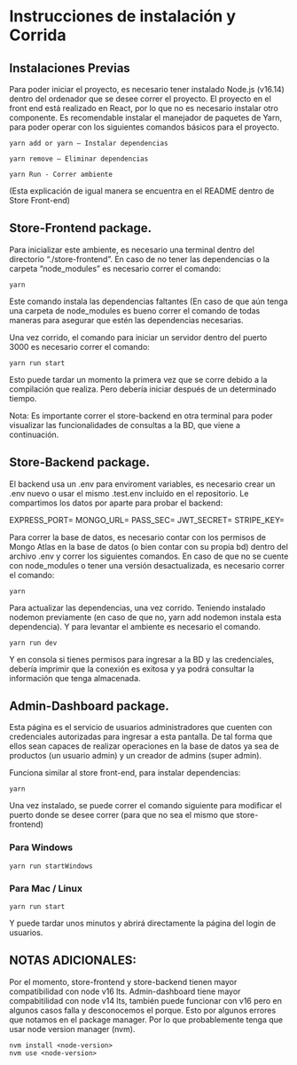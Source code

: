 # Instrucciones de instalación y Corrida

## Instalaciones Previas

Para poder iniciar el proyecto, es necesario tener instalado Node.js (v16.14) dentro del ordenador que se desee correr el proyecto. El proyecto en el front end está realizado en React, por lo que no es necesario instalar otro componente.
Es recomendable instalar el manejador de paquetes de Yarn, para poder operar con los siguientes comandos básicos para el proyecto.

    yarn add or yarn – Instalar dependencias

    yarn remove – Eliminar dependencias

    yarn Run - Correr ambiente

(Esta explicación de igual manera se encuentra en el README dentro de Store Front-end)

## Store-Frontend package.

Para inicializar este ambiente, es necesario una terminal dentro del directorio “./store-frontend”. En caso de no tener las dependencias o la carpeta “node_modules” es necesario correr el comando:

    yarn

Este comando instala las dependencias faltantes (En caso de que aún tenga una carpeta de node_modules es bueno correr el comando de todas maneras para asegurar que estén las dependencias necesarias.

Una vez corrido, el comando para iniciar un servidor dentro del puerto 3000 es necesario correr el comando:

    yarn run start

Esto puede tardar un momento la primera vez que se corre debido a la compilación que realiza. Pero debería iniciar después de un determinado tiempo.

Nota: Es importante correr el store-backend en otra terminal para poder visualizar las funcionalidades de consultas a la BD, que viene a continuación.

## Store-Backend package.

El backend usa un .env para enviroment variables, es necesario crear un .env nuevo o usar el mismo .test.env incluido en el repositorio.
Le compartimos los datos por aparte para probar el backend:

EXPRESS_PORT=
MONGO_URL=
PASS_SEC=
JWT_SECRET=
STRIPE_KEY=

Para correr la base de datos, es necesario contar con los permisos de Mongo Atlas en la base de datos (o bien contar con su propia bd) dentro del archivo .env y correr los siguientes comandos. En caso de que no se cuente con node_modules o tener una versión desactualizada, es necesario correr el comando:

    yarn

Para actualizar las dependencias, una vez corrido. Teniendo instalado nodemon previamente (en caso de que no, yarn add nodemon instala esta dependencia). Y para levantar el ambiente es necesario el comando.

    yarn run dev

Y en consola si tienes permisos para ingresar a la BD y las credenciales, debería imprimir que la conexión es exitosa y ya podrá consultar la información que tenga almacenada.

## Admin-Dashboard package.

Esta página es el servicio de usuarios administradores que cuenten con credenciales autorizadas para ingresar a esta pantalla. De tal forma que ellos sean capaces de realizar operaciones en la base de datos ya sea de productos (un usuario admin) y un creador de admins (super admin).

Funciona similar al store front-end, para instalar dependencias:

    yarn

Una vez instalado, se puede correr el comando siguiente para modificar el puerto donde se desee correr (para que no sea el mismo que store-frontend)

### Para Windows

    yarn run startWindows

### Para Mac / Linux

    yarn run start

Y puede tardar unos minutos y abrirá directamente la página del login de usuarios.

## NOTAS ADICIONALES:

Por el momento, store-frontend y store-backend tienen mayor compatibilidad con node v16 lts.
Admin-dashboard tiene mayor compabitilidad con node v14 lts, también puede funcionar con v16 pero en algunos casos falla y desconocemos el porque. Esto por algunos errores que notamos en el package manager.
Por lo que probablemente tenga que usar node version manager (nvm).

    nvm install <node-version>
    nvm use <node-version>
